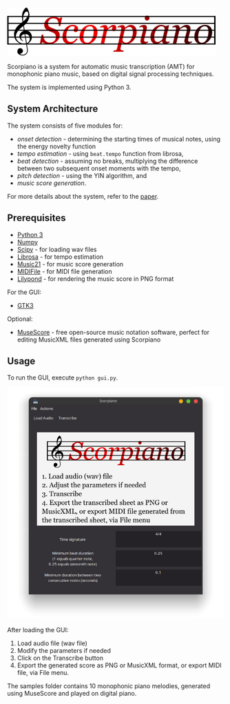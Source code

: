 ![Scorpiano](<./images/logo.png>)


Scorpiano is a system for automatic music transcription (AMT) for monophonic
piano music, based on digital signal processing techniques.

The system is implemented using Python 3.

## System Architecture

The system consists of five modules for: 
- *onset detection* - determining the starting times of musical notes, using
the energy novelty function
- *tempo estimation* - using <code>beat.tempo</code> function from librosa, 
- *beat detection* - assuming no breaks, multiplying the difference between
two subsequent onset moments with the tempo, 
- *pitch detection* - using the YIN algorithm, and
- *music score generation*.

For more details about the system, refer to the [paper](paper/ANT.pdf).

## Prerequisites

- [Python 3](https://www.python.org/downloads/)
- [Numpy](https://numpy.org/)
- [Scipy](https://www.scipy.org/) - for loading wav files
- [Librosa](https://librosa.org/) - for tempo estimation
- [Music21](https://web.mit.edu/music21/) - for music score generation
- [MIDIFile](https://pypi.org/project/MIDIFile/) - for MIDI file generation
- [Lilypond](http://lilypond.org/) - for rendering the music score in PNG format

For the GUI:
- [GTK3](https://www.gtk.org/)

Optional:
- [MuseScore](https://musescore.org/en) - free open-source music notation
software, perfect for editing MusicXML files generated using Scorpiano

## Usage

To run the GUI, execute <code>python gui.py</code>.

![Scorpiano GUI](<./images/gui_screenshot.png>)

After loading the GUI:
1. Load audio file (wav file)
2. Modify the parameters if needed
3. Click on the Transcribe button
4. Export the generated score as PNG or MusicXML format, or export MIDI file, via File menu.

The samples folder contains 10 monophonic piano melodies, generated using MuseScore and played on digital piano.
